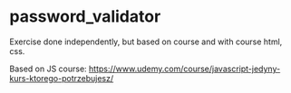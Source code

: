 # password_validator

Exercise done independently, but based on course and with course html, css.

Based on JS course: https://www.udemy.com/course/javascript-jedyny-kurs-ktorego-potrzebujesz/
